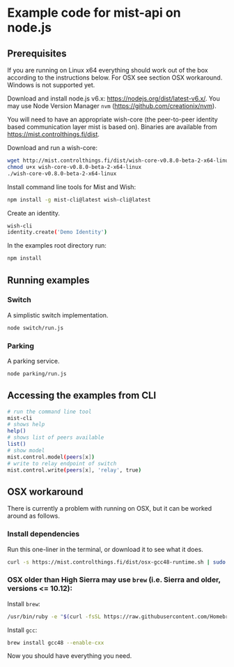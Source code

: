 # Example code for mist-api on node.js

## Prerequisites

If you are running on Linux x64 everything should work out of the box according to the instructions below. For OSX see section OSX workaround. Windows is not supported yet.

Download and install node.js v6.x: https://nodejs.org/dist/latest-v6.x/. You may use Node Version Manager `nvm` (https://github.com/creationix/nvm).

You will need to have an appropriate wish-core (the peer-to-peer identity based communication layer mist is based on). Binaries are available from https://mist.controlthings.fi/dist.

Download and run a wish-core:

```sh
wget http://mist.controlthings.fi/dist/wish-core-v0.8.0-beta-2-x64-linux
chmod u+x wish-core-v0.8.0-beta-2-x64-linux
./wish-core-v0.8.0-beta-2-x64-linux
```

Install command line tools for Mist and Wish:

```sh
npm install -g mist-cli@latest wish-cli@latest
```


Create an identity.

```sh
wish-cli
identity.create('Demo Identity')
```

In the examples root directory run:

```sh
npm install
```

## Running examples

### Switch

A simplistic switch implementation.

```sh
node switch/run.js
```

### Parking

A parking service. 

```sh
node parking/run.js
```

## Accessing the examples from CLI

```sh
# run the command line tool
mist-cli
# shows help
help()
# shows list of peers available
list()
# show model
mist.control.model(peers[x])
# write to relay endpoint of switch
mist.control.write(peers[x], 'relay', true)
```


## OSX workaround

There is currently a problem with running on OSX, but it can be worked around as follows.

### Install dependencies

Run this one-liner in the terminal, or download it to see what it does.

```bash
curl -s https://mist.controlthings.fi/dist/osx-gcc48-runtime.sh | sudo /bin/bash -s
```

### OSX older than High Sierra may use `brew` (i.e. Sierra and older, versions <= 10.12):

Install `brew`:

```sh
/usr/bin/ruby -e "$(curl -fsSL https://raw.githubusercontent.com/Homebrew/install/master/install)"
```

Install `gcc`:

```sh
brew install gcc48 --enable-cxx
```

Now you should have everything you need.

